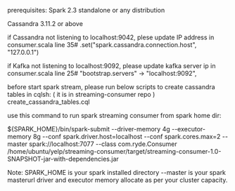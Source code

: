 
prerequisites:
Spark 2.3 standalone or any distribution

Cassandra 3.11.2 or above

if Cassandra not listening to localhost:9042, plese update IP address in consumer.scala
line 35#
      .set("spark.cassandra.connection.host", "127.0.0.1")

if Kafka not listening to localhost:9092, please update kafka server ip in consumer.scala
line 25#
	      "bootstrap.servers" -> "localhost:9092",


before start spark stream, please run below scripts to create cassandra tables in cqlsh: ( it is in streaming-consumer repo ) 
create_cassandra_tables.cql


use this command to run spark streaming consumer from spark home dir:

${SPARK_HOME}/bin/spark-submit --driver-memory 4g --executor-memory 8g --conf spark.driver.host=localhost --conf spark.cores.max=2 --master spark://localhost:7077 --class com.ryde.Consumer /home/ubuntu/yelp/streaming-consumer/target/streaming-consumer-1.0-SNAPSHOT-jar-with-dependencies.jar

Note:
SPARK_HOME is your spark installed directory
--master is your spark masterurl
driver and executor memory allocate as per your cluster capacity.

